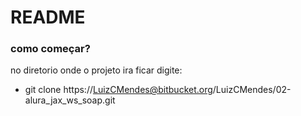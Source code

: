 # README #

### como começar? ###
no diretorio onde o projeto ira ficar digite:
* git clone https://LuizCMendes@bitbucket.org/LuizCMendes/02-alura_jax_ws_soap.git
